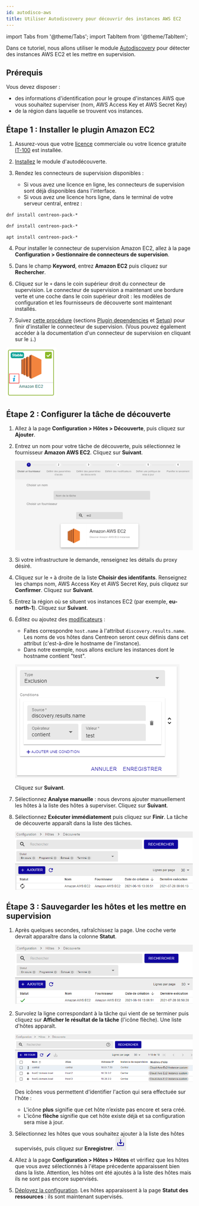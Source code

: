```yaml
---
id: autodisco-aws
title: Utiliser Autodiscovery pour découvrir des instances AWS EC2
---
```


import Tabs from '@theme/Tabs';
import TabItem from '@theme/TabItem';

Dans ce tutoriel, nous allons utiliser le module [Autodiscovery](../monitoring/discovery/hosts-discovery.md) pour détecter des instances AWS EC2 et les mettre en supervision.

## Prérequis

Vous devez disposer :

- des informations d'identification pour le groupe d'instances AWS que vous souhaitez superviser (nom, AWS Access Key et AWS Secret Key)
- de la région dans laquelle se trouvent vos instances.

## Étape 1 : Installer le plugin Amazon EC2

1. Assurez-vous que votre [licence](../administration/licenses.md) commerciale ou votre licence gratuite [IT-100](it100.md) est installée.

2. [Installez](../monitoring/discovery/installation.md) le module d'autodécouverte.

3. Rendez les connecteurs de supervision disponibles :

    - Si vous avez une licence en ligne, les connecteurs de supervision sont déjà disponibles dans l'interface.
    - Si vous avez une licence hors ligne, dans le terminal de votre serveur central, entrez :
     
<Tabs groupId="sync">
<TabItem value="Alma / RHEL / Oracle Linux 8" label="Alma / RHEL / Oracle Linux 8">

``` shell
dnf install centreon-pack-*
```

</TabItem>
<TabItem value="Alma / RHEL / Oracle Linux 9" label="Alma / RHEL / Oracle Linux 9">

``` shell
dnf install centreon-pack-*
```

</TabItem>
<TabItem value="Debian 11" label="Debian 11">

```shell
apt install centreon-pack-*
```

</TabItem>

</Tabs>

4. Pour installer le connecteur de supervision Amazon EC2, allez à la page **Configuration > Gestionnaire de connecteurs de supervision**.

5. Dans le champ **Keyword**, entrez **Amazon EC2** puis cliquez sur **Rechercher**.

6. Cliquez sur le `+` dans le coin supérieur droit du connecteur de supervision. Le connecteur de supervision a maintenant une bordure verte et une coche dans le coin supérieur droit : les modèles de configuration et les fournisseurs de découverte sont maintenant installés.

7. Suivez [cette procédure](/monitoring-connectors/integrations/plugin-packs/procedures/cloud-aws-ec2)
 (sections [Plugin dependencies](/monitoring-connectors/integrations/plugin-packs/procedures/cloud-aws-ec2#plugin-dependencies) et 
[Setup](/monitoring-connectors/integrations/plugin-packs/procedures/cloud-aws-ec2#setup)) pour finir d'installer le connecteur de supervision. (Vous pouvez également accéder à la documentation d'un connecteur de supervision en cliquant sur le `i`.)

  ![image](../assets/getting-started/aws-doc.png)

## Étape 2 : Configurer la tâche de découverte

1. Allez à la page **Configuration > Hôtes > Découverte**, puis cliquez sur **Ajouter**.

2. Entrez un nom pour votre tâche de découverte, puis sélectionnez le fournisseur **Amazon AWS EC2**. Cliquez sur **Suivant**.

    ![image](../assets/getting-started/aws-provider.png)

3. Si votre infrastructure le demande, renseignez les détails du proxy désiré.

4. Cliquez sur le `+` à droite de la liste **Choisir des identifants**. Renseignez les champs nom, AWS Access Key et AWS Secret Key, 
puis cliquez sur **Confirmer**. Cliquez sur **Suivant**.

5. Entrez la région où se situent vos instances EC2 (par exemple, **eu-north-1**). Cliquez sur **Suivant**.

6. Éditez ou ajoutez des [modificateurs](../monitoring/discovery/hosts-discovery.md#comment-utiliser-les-modificateurs) :
    - Faites correspondre `host.name` à l'attribut `discovery.results.name`. Les noms de vos hôtes dans Centreon seront ceux définis dans cet attribut (c'est-à-dire le hostname de l'instance).
    - Dans notre exemple, nous allons exclure les instances dont le hostname contient "test".

    ![image](../assets/getting-started/aws-mapper.png)

    Cliquez sur **Suivant**.

7. Sélectionnez **Analyse manuelle** : nous devrons ajouter manuellement les hôtes à la liste des hôtes à superviser. Cliquez sur **Suivant**.

8. Sélectionnez **Exécuter immédiatement** puis cliquez sur **Finir**. La tâche de découverte apparaît dans la liste des tâches.
    
    ![image](../assets/getting-started/aws-listofjobs.png)

## Étape 3 : Sauvegarder les hôtes et les mettre en supervision

1. Après quelques secondes, rafraîchissez la page. Une coche verte devrait apparaître dans la colonne **Statut**.

    ![image](../assets/getting-started/aws-success.png)

2. Survolez la ligne correspondant à la tâche qui vient de se terminer puis cliquez sur **Afficher le résultat de la tâche** (l'icône flèche). Une liste d'hôtes apparaît.

    ![image](../assets/getting-started/aws-results.png)
    
    Des icônes vous permettent d'identifier l'action qui sera effectuée sur l'hôte :
   
   - L'icône **plus** signifie que cet hôte n’existe pas encore et sera créé.
   - L'icône **flèche** signifie que cet hôte existe déjà et sa configuration sera mise à jour.

3. Sélectionnez les hôtes que vous souhaitez ajouter à la liste des hôtes supervisés, puis cliquez sur **Enregistrer**. ![image](../assets/getting-started/aws-save.png)

4. Allez à la page **Configuration > Hôtes > Hôtes** et vérifiez que les hôtes que vous avez sélectionnés à l'étape précedente apparaissent bien dans la liste. Attention, les hôtes ont été ajoutés à la liste des hôtes mais ils ne sont pas encore supervisés.

5. [Déployez la configuration](../monitoring/monitoring-servers/deploying-a-configuration.md). Les hôtes apparaissent à la page **Statut des ressources** : ils sont maintenant supervisés.

